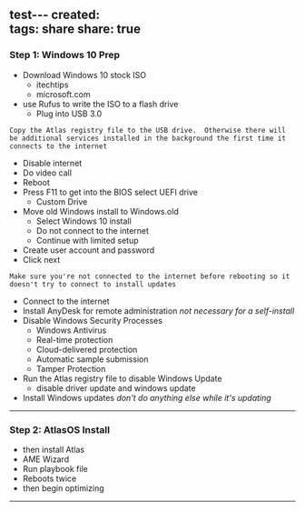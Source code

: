 test---
created:  
tags: share
share: true
---
### Step 1: Windows 10 Prep  
- Download Windows 10 stock ISO 
	- itechtips 
	- microsoft.com
- use Rufus to write the ISO to a flash drive 
	- Plug into USB 3.0 

```ad-tip
Copy the Atlas registry file to the USB drive.  Otherwise there will be additional services installed in the background the first time it connects to the internet
```

- Disable internet 
- Do video call
- Reboot 
- Press F11 to get into the BIOS select UEFI drive 
	- Custom Drive 
- Move old Windows install to Windows.old
	- Select Windows 10 install 
	- Do not connect to the internet 
	- Continue with limited setup
- Create user account and password 
- Click next 

```ad-warning
Make sure you're not connected to the internet before rebooting so it doesn't try to connect to install updates 
```

- Connect to the internet 
- Install AnyDesk for remote administration *not necessary for a self-install*
- Disable Windows Security Processes  
	- Windows Antivirus 
	- Real-time protection 
	- Cloud-delivered protection 
	- Automatic sample submission 
	- Tamper Protection 
- Run the Atlas registry file to disable Windows Update
	- disable driver update and windows update 
- Install Windows updates *don't do anything else while it's updating*

---

### Step 2: AtlasOS Install
- then install Atlas 
- AME Wizard 
- Run playbook file
- Reboots twice 
- then begin optimizing 

---

